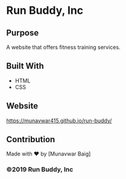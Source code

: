 # Run Buddy, Inc

## Purpose
A website that offers fitness training services.

## Built With
* HTML
* CSS

## Website
https://munavwar415.github.io/run-buddy/

## Contribution
Made with ❤️ by [Munavwar Baig]

### ©️2019 Run Buddy, Inc 
